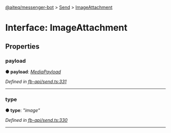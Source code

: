 [@aiteq/messenger-bot](../README.md) > [Send](../modules/send.md) > [ImageAttachment](../interfaces/send.imageattachment.md)



# Interface: ImageAttachment


## Properties
<a id="payload"></a>

###  payload

**●  payload**:  *[MediaPayload](send.mediapayload.md)* 

*Defined in [fb-api/send.ts:331](https://github.com/aiteq/messenger-bot/blob/a540dbb/src/fb-api/send.ts#L331)*





___

<a id="type"></a>

###  type

**●  type**:  *"image"* 

*Defined in [fb-api/send.ts:330](https://github.com/aiteq/messenger-bot/blob/a540dbb/src/fb-api/send.ts#L330)*





___


